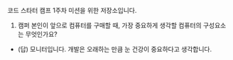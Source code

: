 코드 스타터 캠프 1주차 미션을 위한 저장소입니다.

1. 캠퍼 본인이 앞으로 컴퓨터를 구매할 때, 가장 중요하게 생각할 컴퓨터의 구성요소는 무엇인가요?
- (답) 모니터입니다. 개발은 오래하는 만큼 눈 건강이 중요하다고 생각합니다.
